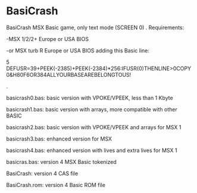 # BasiCrash
BasiCrash MSX Basic game, only text mode (SCREEN 0)
.
Requirements:

-MSX 1/2/2+ Europe or USA BIOS

-or MSX turb R Europe or USA BIOS adding this Basic line:

5 DEFUSR=39+PEEK(-2385)+PEEK(-2384)*256:IFUSR(0)THENLINE>0COPY0&H80F6OR384ALLYOURBASEAREBELONGTOUS!

.

basicrash0.bas: basic version with VPOKE/VPEEK, less than 1 Kbyte

basicrash1.bas: basic version with arrays, more compatible with other BASIC

basicrash2.bas: basic version with VPOKE/VPEEK and arrays for MSX 1

basicrash3.bas: enhanced version for MSX

basicrash4.bas: enhanced version with lives and extra lives for MSX 1


basicras.bas: version 4 MSX Basic tokenized

BasiCrash: version 4 CAS file

BasiCrash.rom: version 4 Basic ROM file


